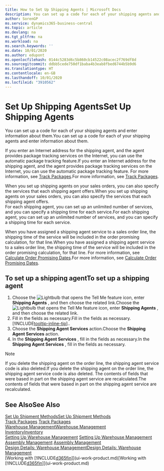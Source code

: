 ```yaml
---
title: How to Set Up Shipping Agents | Microsoft Docs
description: You can set up a code for each of your shipping agents and enter information about them.
author: SorenGP
ms.service: dynamics365-business-central
ms.topic: article
ms.devlang: na
ms.tgt_pltfrm: na
ms.workload: na
ms.search.keywords: ''
ms.date: 10/01/2020
ms.author: edupont
ms.openlocfilehash: 0144c5283d6c5b860cb14522c08acec2f769df8d
ms.sourcegitcommit: ddbb5cede750df1baba4b3eab8fbed6744b5b9d6
ms.translationtype: HT
ms.contentlocale: en-GB
ms.lasthandoff: 10/01/2020
ms.locfileid: "3910562"
---
```

# <a name="set-up-shipping-agents"></a><span data-ttu-id="9c988-103">Set Up Shipping Agents</span><span class="sxs-lookup"><span data-stu-id="9c988-103">Set Up Shipping Agents</span></span>
<span data-ttu-id="9c988-104">You can set up a code for each of your shipping agents and enter information about them.</span><span class="sxs-lookup"><span data-stu-id="9c988-104">You can set up a code for each of your shipping agents and enter information about them.</span></span>  

<span data-ttu-id="9c988-105">If you enter an Internet address for the shipping agent, and the agent provides package tracking services on the Internet, you can use the automatic package tracking feature.</span><span class="sxs-lookup"><span data-stu-id="9c988-105">If you enter an Internet address for the shipping agent, and the agent provides package tracking services on the Internet, you can use the automatic package tracking feature.</span></span> <span data-ttu-id="9c988-106">For more information, see [Track Packages](sales-how-track-packages.md).</span><span class="sxs-lookup"><span data-stu-id="9c988-106">For more information, see [Track Packages](sales-how-track-packages.md).</span></span>

<span data-ttu-id="9c988-107">When you set up shipping agents on your sales orders, you can also specify the services that each shipping agent offers.</span><span class="sxs-lookup"><span data-stu-id="9c988-107">When you set up shipping agents on your sales orders, you can also specify the services that each shipping agent offers.</span></span>  
<span data-ttu-id="9c988-108">For each shipping agent, you can set up an unlimited number of services, and you can specify a shipping time for each service.</span><span class="sxs-lookup"><span data-stu-id="9c988-108">For each shipping agent, you can set up an unlimited number of services, and you can specify a shipping time for each service.</span></span>  

<span data-ttu-id="9c988-109">When you have assigned a shipping agent service to a sales order line, the shipping time of the service will be included in the order promising calculation, for that line.</span><span class="sxs-lookup"><span data-stu-id="9c988-109">When you have assigned a shipping agent service to a sales order line, the shipping time of the service will be included in the order promising calculation, for that line.</span></span> <span data-ttu-id="9c988-110">For more information, see [Calculate Order Promising Dates](sales-how-to-calculate-order-promising-dates.md).</span><span class="sxs-lookup"><span data-stu-id="9c988-110">For more information, see [Calculate Order Promising Dates](sales-how-to-calculate-order-promising-dates.md).</span></span>

## <a name="to-set-up-a-shipping-agent"></a><span data-ttu-id="9c988-111">To set up a shipping agent</span><span class="sxs-lookup"><span data-stu-id="9c988-111">To set up a shipping agent</span></span>  
1.  <span data-ttu-id="9c988-112">Choose the ![Lightbulb that opens the Tell Me feature](media/ui-search/search_small.png "Tell me what you want to do") icon, enter **Shipping Agents** , and then choose the related link.</span><span class="sxs-lookup"><span data-stu-id="9c988-112">Choose the ![Lightbulb that opens the Tell Me feature](media/ui-search/search_small.png "Tell me what you want to do") icon, enter **Shipping Agents** , and then choose the related link.</span></span>  
2.  <span data-ttu-id="9c988-113">Fill in the fields as necessary.</span><span class="sxs-lookup"><span data-stu-id="9c988-113">Fill in the fields as necessary.</span></span> [!INCLUDE[tooltip-inline-tip](includes/tooltip-inline-tip_md.md)]<span data-ttu-id="9c988-114">.</span><span class="sxs-lookup"><span data-stu-id="9c988-114">.</span></span>  
3.  <span data-ttu-id="9c988-115">Choose the **Shipping Agent Services** action.</span><span class="sxs-lookup"><span data-stu-id="9c988-115">Choose the **Shipping Agent Services** action.</span></span>
4. <span data-ttu-id="9c988-116">In the **Shipping Agent Services** , fill in the fields as necessary.</span><span class="sxs-lookup"><span data-stu-id="9c988-116">In the **Shipping Agent Services** , fill in the fields as necessary.</span></span>

> [!NOTE]  
>  <span data-ttu-id="9c988-117">If you delete the shipping agent on the order line, the shipping agent service code is also deleted.</span><span class="sxs-lookup"><span data-stu-id="9c988-117">If you delete the shipping agent on the order line, the shipping agent service code is also deleted.</span></span> <span data-ttu-id="9c988-118">The contents of fields that were based in part on the shipping agent service are recalculated.</span><span class="sxs-lookup"><span data-stu-id="9c988-118">The contents of fields that were based in part on the shipping agent service are recalculated.</span></span>  

## <a name="see-also"></a><span data-ttu-id="9c988-119">See Also</span><span class="sxs-lookup"><span data-stu-id="9c988-119">See Also</span></span>
[<span data-ttu-id="9c988-120">Set Up Shipment Methods</span><span class="sxs-lookup"><span data-stu-id="9c988-120">Set Up Shipment Methods</span></span>](sales-how-set-up-shipment-methods.md)  
<span data-ttu-id="9c988-121">[Track Packages](sales-how-track-packages.md)  </span><span class="sxs-lookup"><span data-stu-id="9c988-121">[Track Packages](sales-how-track-packages.md)  </span></span>  
[<span data-ttu-id="9c988-122">Warehouse Management</span><span class="sxs-lookup"><span data-stu-id="9c988-122">Warehouse Management</span></span>](warehouse-manage-warehouse.md)  
[<span data-ttu-id="9c988-123">Inventory</span><span class="sxs-lookup"><span data-stu-id="9c988-123">Inventory</span></span>](inventory-manage-inventory.md)  
<span data-ttu-id="9c988-124">[Setting Up Warehouse Management](warehouse-setup-warehouse.md)   </span><span class="sxs-lookup"><span data-stu-id="9c988-124">[Setting Up Warehouse Management](warehouse-setup-warehouse.md)   </span></span>  
<span data-ttu-id="9c988-125">[Assembly Management](assembly-assemble-items.md)  </span><span class="sxs-lookup"><span data-stu-id="9c988-125">[Assembly Management](assembly-assemble-items.md)  </span></span>  
[<span data-ttu-id="9c988-126">Design Details: Warehouse Management</span><span class="sxs-lookup"><span data-stu-id="9c988-126">Design Details: Warehouse Management</span></span>](design-details-warehouse-management.md)  
<span data-ttu-id="9c988-127">[Working with [!INCLUDE[d365fin](includes/d365fin_md.md)]](ui-work-product.md)</span><span class="sxs-lookup"><span data-stu-id="9c988-127">[Working with [!INCLUDE[d365fin](includes/d365fin_md.md)]](ui-work-product.md)</span></span>  
